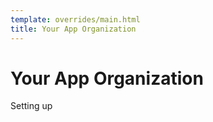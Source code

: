 ```yaml
---
template: overrides/main.html
title: Your App Organization
---
```


# Your App Organization

Setting up


